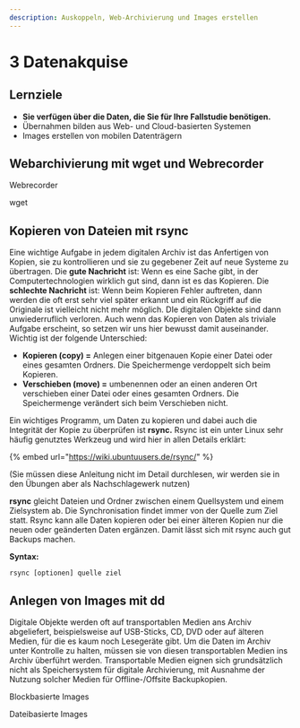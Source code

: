 ```yaml
---
description: Auskoppeln, Web-Archivierung und Images erstellen
---
```


# 3 Datenakquise

## Lernziele

* **Sie verfügen über die Daten, die Sie für Ihre Fallstudie benötigen.**
* Übernahmen bilden aus Web- und Cloud-basierten Systemen
* Images erstellen von mobilen Datenträgern

## Webarchivierung mit wget und Webrecorder

Webrecorder

wget

## Kopieren von Dateien mit rsync

Eine wichtige Aufgabe in jedem digitalen Archiv ist das Anfertigen von Kopien, sie zu kontrollieren und sie zu gegebener Zeit auf neue Systeme zu übertragen. Die **gute Nachricht** ist: Wenn es eine Sache gibt, in der Computertechnologien wirklich gut sind, dann ist es das Kopieren. Die **schlechte Nachricht** ist: Wenn beim Kopieren Fehler auftreten, dann werden die oft erst sehr viel später erkannt und ein Rückgriff auf die Originale ist vielleicht nicht mehr möglich. DIe digitalen Objekte sind dann unwiederruflich verloren. Auch wenn das Kopieren von Daten als triviale Aufgabe erscheint, so setzen wir uns hier bewusst damit auseinander. Wichtig ist der folgende Unterschied:

* **Kopieren (copy) =** Anlegen einer bitgenauen Kopie einer Datei oder eines gesamten Ordners. Die Speichermenge verdoppelt sich beim Kopieren.
* **Verschieben (move) =** umbenennen oder an einen anderen Ort verschieben einer Datei oder eines gesamten Ordners. Die Speichermenge verändert sich beim Verschieben nicht.

Ein wichtiges Programm, um Daten zu kopieren und dabei auch die Integrität der Kopie zu überprüfen ist **rsync.** Rsync ist ein unter Linux sehr häufig genutztes Werkzeug und wird hier in allen Details erklärt:

{% embed url="https://wiki.ubuntuusers.de/rsync/" %}

(Sie müssen diese Anleitung nicht im Detail durchlesen, wir werden sie in den Übungen aber als Nachschlagewerk nutzen)

**rsync** gleicht Dateien und Ordner zwischen einem Quellsystem und einem Zielsystem ab. Die Synchronisation findet immer von der Quelle zum Ziel statt. Rsync kann alle Daten kopieren oder bei einer älteren Kopien nur die neuen oder geänderten Daten ergänzen. Damit lässt sich mit rsync auch gut Backups machen.



**Syntax:**&#x20;

```shell
rsync [optionen] quelle ziel
```

## Anlegen von Images mit dd

Digitale Objekte werden oft auf transportablen Medien ans Archiv abgeliefert, beispielsweise auf USB-Sticks, CD, DVD oder auf älteren Medien, für die es kaum noch Lesegeräte gibt. Um die Daten im Archiv unter Kontrolle zu halten, müssen sie von diesen transportablen Medien ins Archiv überführt werden. Transportable Medien eignen sich grundsätzlich nicht als Speichersystem für digitale Archivierung, mit Ausnahme der Nutzung solcher Medien für Offline-/Offsite Backupkopien.



Blockbasierte Images&#x20;

Dateibasierte Images
